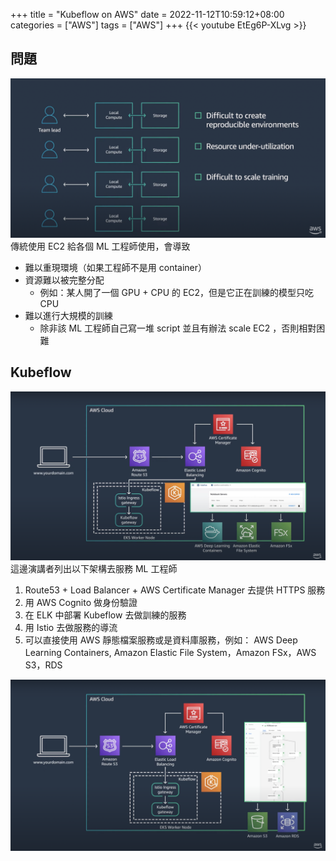 +++
title = "Kubeflow on AWS"
date = 2022-11-12T10:59:12+08:00
categories = ["AWS"]
tags = ["AWS"]
+++
{{< youtube EtEg6P-XLvg >}}

## 問題
![ML EC2 Architecture](/img/2022/11/MLEC2Architecture.png)
傳統使用 EC2 給各個 ML 工程師使用，會導致

 - 難以重現環境（如果工程師不是用 container）
 - 資源難以被完整分配
   - 例如：某人開了一個 GPU + CPU 的 EC2，但是它正在訓練的模型只吃 CPU
 - 難以進行大規模的訓練
   - 除非該 ML 工程師自己寫一堆 script 並且有辦法 scale EC2 ，否則相對困難
## Kubeflow
![EKS OpenSource Architecture](/img/2022/11/EKSOpenSourceArchitecture.png)
這邊演講者列出以下架構去服務 ML 工程師
1. Route53 + Load Balancer + AWS Certificate Manager 去提供 HTTPS 服務
2. 用 AWS Cognito 做身份驗證
3. 在 ELK 中部署 Kubeflow 去做訓練的服務
4. 用 Istio 去做服務的導流
5. 可以直接使用 AWS 靜態檔案服務或是資料庫服務，例如： AWS Deep Learning Containers, Amazon Elastic File System，Amazon FSx，AWS S3，RDS

![EKS with AWS Stateful](/img/2022/11/EKSwithAWSSStateful.png)
